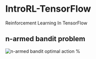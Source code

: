 # IntroRL-TensorFlow
Reinforcement Learning In TensorFlow

## n-armed bandit problem
![n-armed bandit optimal action %](https://github.com/zzw922cn/IntroRL-TensorFlow/blob/master/img/armedbandit_optimal_actions.png)
